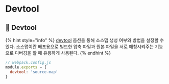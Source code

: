 # Devtool

## 🐇 Devtool

{% hint style="info" %}
[devtool](https://webpack.kr/configuration/devtool/) 옵션을 통해 소스맵 생성 여부와 방법을 설정할 수 있다. 소스맵이란 배포용으로 빌드한 압축 파일과 원본 파일을 서로 매칭시켜주는 기능으로 디버깅을 할 때 유용하게 사용된다.&#x20;
{% endhint %}

```javascript
// webpack.config.js
module.exports = {
  devtool: 'source-map'
}
```
